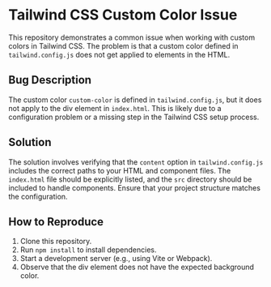 # Tailwind CSS Custom Color Issue

This repository demonstrates a common issue when working with custom colors in Tailwind CSS. The problem is that a custom color defined in `tailwind.config.js` does not get applied to elements in the HTML.

## Bug Description
The custom color `custom-color` is defined in `tailwind.config.js`, but it does not apply to the div element in `index.html`. This is likely due to a configuration problem or a missing step in the Tailwind CSS setup process.

## Solution
The solution involves verifying that the `content` option in `tailwind.config.js` includes the correct paths to your HTML and component files.  The `index.html` file should be explicitly listed, and the `src` directory should be included to handle components.  Ensure that your project structure matches the configuration.

## How to Reproduce
1. Clone this repository.
2. Run `npm install` to install dependencies.
3. Start a development server (e.g., using Vite or Webpack). 
4. Observe that the div element does not have the expected background color.
